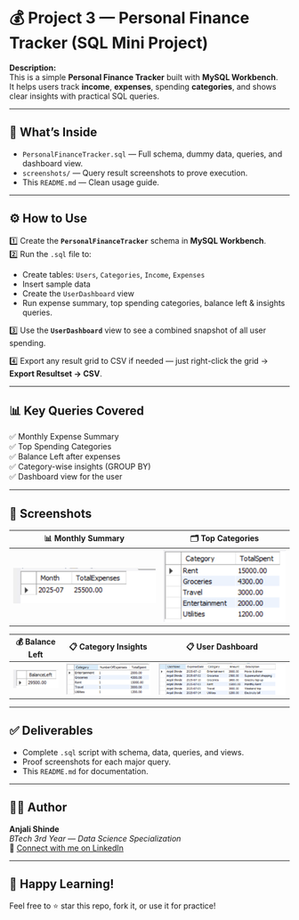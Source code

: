 # 💰 Project 3 — Personal Finance Tracker (SQL Mini Project)

**Description:**  
This is a simple **Personal Finance Tracker** built with **MySQL Workbench**.  
It helps users track **income**, **expenses**, spending **categories**, and shows clear insights with practical SQL queries.

---

## 📂 What’s Inside

- `PersonalFinanceTracker.sql` — Full schema, dummy data, queries, and dashboard view.
- `screenshots/` — Query result screenshots to prove execution.
- This `README.md` — Clean usage guide.

---

## ⚙️ How to Use

1️⃣ Create the **`PersonalFinanceTracker`** schema in **MySQL Workbench**.  
2️⃣ Run the `.sql` file to:
   - Create tables: `Users`, `Categories`, `Income`, `Expenses`
   - Insert sample data
   - Create the `UserDashboard` view
   - Run expense summary, top spending categories, balance left & insights queries.

3️⃣ Use the **`UserDashboard`** view to see a combined snapshot of all user spending.

4️⃣ Export any result grid to CSV if needed — just right-click the grid → **Export Resultset → CSV**.

---

## 📊 **Key Queries Covered**

✅ Monthly Expense Summary  
✅ Top Spending Categories  
✅ Balance Left after expenses  
✅ Category-wise insights (GROUP BY)  
✅ Dashboard view for the user

---

## 📸 **Screenshots**

| 📊 Monthly Summary | 🗂️ Top Categories |
|---------------------|-------------------|
| ![Monthly](./screenshots/monthly-summary.png) | ![Categories](./screenshots/top-categories.png) |

| 💰 Balance Left | 📋 Category Insights | 📋 User Dashboard |
|-----------------|----------------------|-------------------|
| ![Balance](./screenshots/balance-left.png) | ![Insights](./screenshots/category-wise-insights.png) | ![Dashboard](./screenshots/user-dashboard.png) |

---

## ✅ Deliverables

- Complete `.sql` script with schema, data, queries, and views.
- Proof screenshots for each major query.
- This `README.md` for documentation.

---

## 👩‍💻 Author

**Anjali Shinde**  
*BTech 3rd Year — Data Science Specialization*  
🔗 [Connect with me on LinkedIn](https://www.linkedin.com/in/anjali-shinde-647b472b7)

---

## 🚀 Happy Learning!

Feel free to ⭐ star this repo, fork it, or use it for practice!
